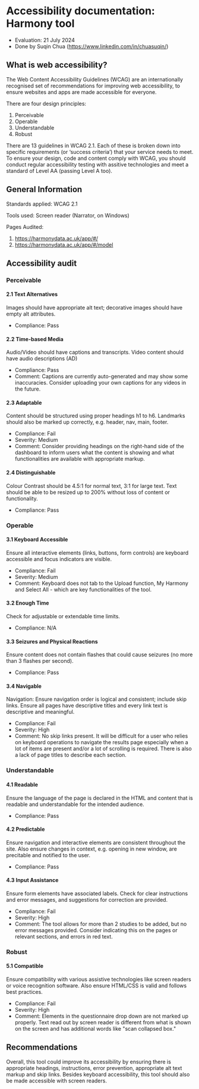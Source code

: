 # Accessibility documentation: Harmony tool
- Evaluation: 21 July 2024
- Done by Suqin Chua (https://www.linkedin.com/in/chuasuqin/)

## What is web accessibility?
The Web Content Accessibility Guidelines (WCAG) are an internationally recognised set of recommendations for improving web accessibility, to ensure websites and apps are made accessible for everyone.

There are four design principles:
1. Perceivable
2. Operable
3. Understandable
4. Robust

There are 13 guidelines in WCAG 2.1. Each of these is broken down into specific requirements (or ‘success criteria’) that your service needs to meet. To ensure your design, code and content comply with WCAG, you should conduct regular accessibility testing with assitive technologies and meet a standard of Level AA (passing Level A too).

## General Information
Standards applied: WCAG 2.1

Tools used: Screen reader (Narrator, on Windows)

Pages Audited:
1. https://harmonydata.ac.uk/app/#/
2. https://harmonydata.ac.uk/app/#/model

## Accessibility audit
### Perceivable
#### 2.1 Text Alternatives
Images should have appropriate alt text; decorative images should have empty alt attributes.
- Compliance: Pass
#### 2.2 Time-based Media
Audio/Video should have captions and transcripts. Video content should have audio descriptions (AD)
- Compliance: Pass
- Comment: Captions are currently auto-generated and may show some inaccuracies. Consider uploading your own captions for any videos in the future.
#### 2.3 Adaptable
Content should be structured using proper headings h1 to h6. Landmarks should also be marked up correctly, e.g. header, nav, main, footer.
- Compliance: Fail
- Severity: Medium
- Comment: Consider providing headings on the right-hand side of the dashboard to inform users what the content is showing and what functionalities are available with appropriate markup.
#### 2.4 Distinguishable
Colour Contrast should be 4.5:1 for normal text, 3:1 for large text. Text should be able to be resized up to 200% without loss of content or functionality.
- Compliance: Pass

### Operable
#### 3.1 Keyboard Accessible
Ensure all interactive elements (links, buttons, form controls) are keyboard accessible and focus indicators are visible.
- Compliance: Fail
- Severity: Medium
- Comment: Keyboard does not tab to the Upload function, My Harmony and Select All - which are key functionalities of the tool.
#### 3.2 Enough Time
Check for adjustable or extendable time limits.
- Compliance: N/A
#### 3.3 Seizures and Physical Reactions
Ensure content does not contain flashes that could cause seizures (no more than 3 flashes per second).
- Compliance: Pass

#### 3.4 Navigable
Navigation: Ensure navigation order is logical and consistent; include skip links. Ensure all pages have descriptive titles and every link text is descriptive and meaningful.
- Compliance: Fail
- Severity: High
- Comment: No skip links present. It will be difficult for a user who relies on keyboard operations to navigate the results page especially when a lot of items are present and/or a lot of scrolling is required. There is also a lack of page titles to describe each section.

### Understandable
#### 4.1 Readable
Ensure the language of the page is declared in the HTML and content that is readable and understandable for the intended audience.
- Compliance: Pass
#### 4.2 Predictable
Ensure navigation and interactive elements are consistent throughout the site. Also ensure changes in context, e.g. opening in new window, are precitable and notified to the user.
- Compliance: Pass
#### 4.3 Input Assistance
Ensure form elements have associated labels. Check for clear instructions and error messages, and suggestions for correction are provided.
- Compliance: Fail
- Severity: High
- Comment: The tool allows for more than 2 studies to be added, but no error messages provided. Consider indicating this on the pages or relevant sections, and errors in red text.

### Robust
#### 5.1 Compatible
Ensure compatibility with various assistive technologies like screen readers or voice recognition software. Also ensure HTML/CSS is valid and follows best practices.
- Compliance: Fail
- Severity: High
- Comment: Elements in the questionnaire drop down are not marked up properly. Text read out by screen reader is different from what is shown on the screen and has additional words like "scan collapsed box."

## Recommendations
Overall, this tool could improve its accessibility by ensuring there is appropriate headings, instructions, error prevention, appropriate alt text markup and skip links. Besides keyboard accessibility, this tool should also be made accessible with screen readers.
